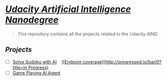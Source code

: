 # [***Udacity Artificial Intelligence Nanodegree***](https://www.udacity.com/ai)

> This repository contains all the projects related to the Udacity AIND

## ***Projects***

- [ ] [Solve Sudoku with AI](./sudoku.md)&nbsp;&nbsp;&nbsp;&nbsp;[![Endpoin coverage](http://progressed.io/bar/0?title=In Progress)](#progress)
- [ ] [Game Playing AI Agent](./game_playing_AI_Agent.md)
